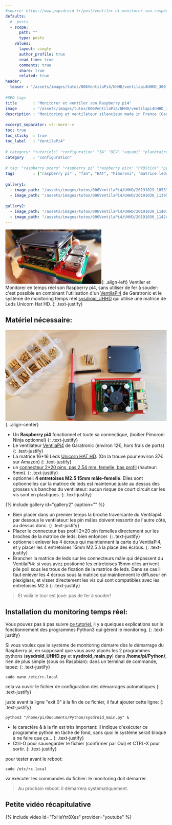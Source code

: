 ```yaml
---
#source: https://www.papsdroid.fr/post/ventiler-et-monitorer-son-raspberry-pi4
defaults:
  # _posts
  - scope:
      path: ""
      type: posts
    values:
      layout: single
      author_profile: true
      read_time: true
      comments: true
      share: true
      related: true
header: 
  teaser : "/assets/images/tutos/006VentilaPi4/UHHD/ventilapi4UHHD_300.jpg"

#SEO tags
title       : "Monitorer et ventiler son Raspberry pi4"
image       : "/assets/images/tutos/006VentilaPi4/UHHD/ventilapi4UHHD_300.jpg"
description : "Monitoring et ventilateur silencieux made in France (Garatorinic) pour Raspberry pi 4"

excerpt_separator: <!--more-->
toc: true
toc_sticky  : true
toc_label   : "VentilaPi4"

# category: "tutoriels" "configuration" "IA" "DEV" "aquapi" "planétaire" 
category    : "configuration" 

# tag: "raspberry pzero" "raspberry pi" "raspberry pico" "PYBStick" "python3" "micro-pyhton" "électronique"
tags        : ["raspberry pi" , "fan", "HAT", "Pimoroni", "matrice leds", "monitoring"]

gallery1:
  - image_path: "/assets/images/tutos/006VentilaPi4/UHHD/20191029_185333_web.jpg"
  - image_path: "/assets/images/tutos/006VentilaPi4/UHHD/20191030_113953_web.jpg"

gallery2:
  - image_path: "/assets/images/tutos/006VentilaPi4/UHHD/20191030_114038_web.jpg"
  - image_path: "/assets/images/tutos/006VentilaPi4/UHHD/20191030_114244_web.jpg"
---
```


![SysdroidHAT](/assets/images/tutos/006VentilaPi4/UHHD/ventilapi4UHHD_300.jpg){: .align-left} 
Ventiler et Monitorer en temps réel son Raspberry pi4, sans utiliser de fer à souder: c'est possible en combinant l'utilisation d'un [VentilaPi4](https://papsdroidfr.github.io/configuration/ventilapi4/) de Garatronic et le système de monitoring temps réel [sysdroid_UHHD](https://papsdroidfr.github.io/tutoriels/sysdroid-unicorn-hat/) qui utilise une matrice de Leds Unicorn Hat HD. 
{: .text-justify}

## Matériel nécessaire:
![SysdroidHAT](/assets/images/tutos/006VentilaPi4/UHHD/20191030_113857_web.jpg){: .align-center} 
- Un **Raspberry pi4** fonctionnel et toute sa connectique, (boitier Pimoroni Ninja optionnel)
{: .text-justify}
- Le ventilateur [VentilaPi4](https://shop.mchobby.be/fr/raspberry-pi-4/1659-ventillateur-silencieux-pour-raspberry-pi-3232100016590-garatronic.html) de Garatronic (environ 12€, hors frais de ports)
{: .text-justify}
- La matrice 16*16 Leds [Unicorn HAT HD](https://shop.pimoroni.com/products/unicorn-hat-hd). (On la trouve pour environ 37€ sur Amazon)
{: .text-justify}
- un [connecteur 2*20 pins, pas 2.54 mm, femelle, bas profil](https://www.lextronic.fr/connecteur-femelle-2x20-bas-profil-21041.html) (hauteur: 5mm).
{: .text-justify}
- optionnel: **4 entretoises M2.5 15mm mâle-femelle**. Elles sont optionnelles car la matrice de leds est maintenue juste au dessus des grosses vis banches du ventilateur: aucun risque de court circuit car les vis sont en plastiques.
{: .text-justify}

{% include gallery id="gallery2" caption="" %}

- Bien placer dans un premier temps la broche traversante du Ventilapi4 par dessous le ventilateur: les pin mâles doivent ressortir de l'autre côté, au dessus donc.
{: .text-justify}
- Placer le connecteur bas profil 2*20 pin femelles directement sur les broches de la matrice de leds: bien enfoncer.
{: .text-justify}
- optionnel: enlever les 4 écrous qui maintiennent la carte du VentilaPi4, et y placer les 4 entretoises 15mm M2.5 à la place des écrous.
{: .text-justify}
- Brancher la matrice de leds sur les connecteurs mâle qui dépassent du VentilaPi4: si vous avez postionné les entretoises 15mm elles arrivent pile poil sous les trous de fixation de la matrice de leds. Dans se cas il faut enlever les 4 écrous sous la matrice qui maintiennent le diffuseur en plexiglass, et visser directement les vis qui sont compatibles avec les entretoises M2.5
{: .text-justify}

>Et voilà le tour est joué: pas de fer à souder!


## Installation du monitoring temps réel:

Vous pouvez pas à pas suivre [ce tutoriel](https://papsdroidfr.github.io/tutoriels/sysdroid-unicorn-hat/), il y a quelques explications sur le fonctionnement des programmes Python3 qui gèrent le monitoring.
{: .text-justify}

Si vous voulez que le système de monitoring démarre dès le démarrage du Raspberry pi, en supposant que vous avez placés les 2 programmes pythons (**sysdroid_UHHD.py** et **sysdroid_main.py**) dans **/home/pi/Python/**, rien de plus simple (sous os Raspbian): dans un terminal de commande, tapez:
{: .text-justify}

```
sudo nano /etc/rc.local
```

cela va ouvrir le fichier de configuration des démarrages automatiques
{: .text-justify}

juste avant la ligne "exit 0" à la fin de ce fichier, il faut ajouter cette ligne:
{: .text-justify}

```
python3 "/home/pi/Documents/Python/sysdroid_main.py" &
```

- le caractère & à la fin est très important: il indique d'exécuter ce programme python en tâche de fond, sans quoi le système serait bloqué à ne faire que ça...
{: .text-justify}
- Ctrl-O pour sauvegarder le fichier (confirmer par Oui) et  CTRL-X pour sortir.
{: .text-justify}

pour tester avant le reboot: 

```
sudo /etc/rc.local 
```
va exécuter les commandes du fichier: le monitoring doit démarrer.

> Au prochain reboot: il démarrera systématiquement.


## Petite vidéo récapitulative
{% include video id="TxHeYtr8Xes" provider="youtube" %}